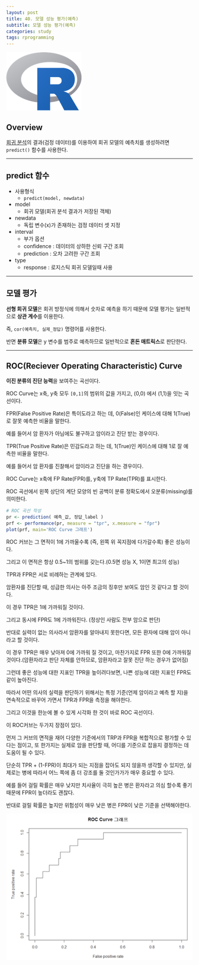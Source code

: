 ```yaml
---
layout: post
title: 40. 모델 성능 평가(예측)
subtitle: 모델 성능 평가(예측)
categories: study
tags: rprogramming
---
```


![r](/assets/img/logo/r-logo.png)

## Overview

[회귀 분석](https://rap0d.github.io/study/2019/11/06/r_035_regression01/)의 결과(검정 데이터)를 이용하여 회귀 모델의 예측치를 생성하려면 `predict()` 함수를 사용한다.

***

## predict 함수

- 사용형식
  - `predict(model, newdata)`
- model
  - 회귀 모델(회귀 분석 결과가 저장된 객체)
- newdata
  - 독립 변수(x)가 존재하는 검정 데이터 셋 지정
- interval
  - 부가 옵션
  - confidence : 데이터의 상하한 신뢰 구간 조회
  - prediction : 오차 고려한 구간 조회
- type
  - response : 로지스틱 회귀 모델일때 사용

***

## 모델 평가

**선형 회귀 모델**은 회귀 방정식에 의해서 숫자로 예측을 하기 때문에 모델 평가는 일반적으로 **상관 계수**를 이용한다.

즉, `cor(예측치, 실제_정답)` 명령어를 사용한다.

반면 **분류 모델**은 y 변수를 범주로 예측하므로 일반적으로 **혼돈 매트릭스**로 판단한다.

***

## ROC(Reciever Operating Characteristic) Curve

**이진 분류의 진단 능력**을 보여주는 곡선이다.

ROC Curve는 x축, y축 모두 `[0,1]`의 범위의 값을 가지고, (0,0) 에서 (1,1)을 잇는 곡선이다.

FPR(False Positive Rate)은 특이도라고 하는 데, 0(False)인 케이스에 대해 1(True)로 잘못 예측한 비율을 말한다.

예를 들어서 암 환자가 아님에도 불구하고 암이라고 진단 받는 경우이다.

TPR(True Positive Rate)은 민감도라고 하는 데, 1(True)인 케이스에 대해 1로 잘 예측한 비율을 말한다.

예를 들어서 암 환자를 진찰해서 암이라고 진단을 하는 경우이다.

ROC Curve는 x축에 FP Rate(FPR)를, y축에 TP Rate(TPR)를 표시한다.

ROC 곡선에서 왼쪽 상단의 계단 모양의 빈 공백이 분류 정확도에서 오분류(missing)를 의미한다.

```R
# ROC 곡선 작성
pr <- prediction( 예측_값, 정답_label )
prf <- performance(pr, measure = "tpr", x.measure = "fpr")
plot(prf, main='ROC Curve 그래프')
```

ROC 커브는 그 면적이 1에 가까울수록 (즉, 왼쪽 위 꼭지점에 다가갈수록) 좋은 성능이다.

그리고 이 면적은 항상 0.5~1의 범위를 갖는다.(0.5면 성능 X, 1이면 최고의 성능)

TPR과 FPR은 서로 비례하는 관계에 있다.

암환자를 진단할 때, 성급한 의사는 아주 조금의 징후만 보여도 암인 것 같다고 할 것이다.

이 경우 TPR은 1에 가까워질 것이다.

그리고 동시에 FPR도 1에 가까워진다. (정상인 사람도 전부 암으로 판단)

반대로 실력이 없는 의사라서 암환자를 알아내지 못한다면, 모든 환자에 대해 암이 아니라고 할 것이다. 

이 경우 TPR은 매우 낮아져 0에 가까워 질 것이고, 마찬가지로 FPR 또한 0에 가까워질 것이다.(암환자라고 판단 자체를 안하므로, 암환자라고 잘못 진단 하는 경우가 없어짐)

그런데 좋은 성능에 대한 지표인 TPR을 높이려다보면, 나쁜 성능에 대한 지표인 FPR도 같이 높아진다.

따라서 어떤 의사의 실력을 판단하기 위해서는 특정 기준(언제 암이라고 예측 할 지)을 연속적으로 바꾸어 가면서 TPR과 FPR을 측정을 해야한다. 

그리고 이것을 한눈에 볼 수 있게 시각화 한 것이 바로 ROC 곡선이다.

이 ROC커브는 두가지 장점이 있다. 

먼저 그 커브의 면적을 재어 다양한 기준에서의 TRP과 FPR을 복합적으로 평가할 수 있다는 점이고, 또 한가지는 실제로 암을 판단할 때, 어디를 기준으로 잡을지 결정하는 데 도움이 될 수 있다.

단순히 TPR + (1-FPR)이 최대가 되는 지점을 잡아도 되지 않을까 생각할 수 있지만, 실제로는 병에 따라서 어느 쪽에 좀 더 강조를 둘 것인가가가 매우 중요할 수 있다. 

예를 들어 걸릴 확률은 매우 낮지만 치사율이 극히 높은 병은 환자라고 의심 할수록 좋기 때문에 FPR이 높더라도 괜찮다. 

반대로 걸릴 확률은 높지만 위험성이 매우 낮은 병은 FPR이 낮은 기준을 선택해야한다.

![roc curve](/assets/img/study/r/191112_fig_01.png)